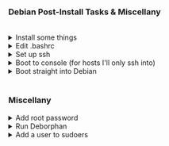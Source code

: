 
### Debian Post-Install Tasks & Miscellany
<br>

<details>
  <summary>Install some things</summary>

```
# Run each line separately
sudo apt update
sudo apt upgrade
sudo apt -y install curl openssh-server ii git figlet tldr neofetch deborphan aptitude htop
sudo apt install build-essential dkms linux-headers-$(uname -r)

# Install Oh My Bash
bash -c "$(curl -fsSL https://raw.githubusercontent.com/ohmybash/oh-my-bash/master/tools/install.sh)"

# Install Github CLI (run the following all at once)

type -p curl >/dev/null || (sudo apt update && sudo apt install curl -y)
curl -fsSL https://cli.github.com/packages/githubcli-archive-keyring.gpg | sudo dd of=/usr/share/keyrings/githubcli-archive-keyring.gpg \
&& sudo chmod go+r /usr/share/keyrings/githubcli-archive-keyring.gpg \
&& echo "deb [arch=$(dpkg --print-architecture) signed-by=/usr/share/keyrings/githubcli-archive-keyring.gpg] https://cli.github.com/packages stable main" | sudo tee /etc/apt/sources.list.d/github-cli.list > /dev/null \
&& sudo apt update \
&& sudo apt install gh -y
```

---

</details>

<details>
  <summary>Edit .bashrc</summary>
<br>

_This assumes I've installed everything above_
<br>

Change the theme to `Zork`

```
# Paste the following at the bottom of .bashrc:

alias update='sudo apt update && sudo apt -o Dpkg::Options::="--force-confdef" dist-upgrade -y && sudo apt autoremove -y && if sudo test -f /var/run/reboot-required; then read -p "A reboot is required to finish installing updates. Press [ENTER] to reboot now, or [CTRL+C] to cancel and reboot later." && sudo reboot; else echo "A reboot is not required. Exiting..."; fi'

echo "$(tput bold)$(tput setaf 3)"
figlet Debian!

neofetch
```

```
# Reload .bashrc
source .bashrc
```

---

</details>

<details>
  <summary>Set up ssh</summary>

```
# Enable and start sshd at boot time:
sudo systemctl enable ssh.service

# Confirm sshd is enabled at boot time:
sudo systemctl is-enabled ssh.service

# Check server status:
sudo service ssh status

# Start sshd:
sudo systemctl start ssh.service

# Restart the server:
sudo systemctl restart ssh.service

# Show ip address:
ip a | grep "inet "﻿
```

---

</details>

<details>
  <summary>Boot to console (for hosts I'll only ssh into)</summary>

```
#Backup the configuration file:
sudo cp -n /etc/default/grub /etc/default/grub.backup

# Edit the configuration file:
sudo nano /etc/default/grub

# Comment out (disable) GRUB_CMDLINE_LINUX_DEFAULT:
GRUB_CMDLINE_LINUX_DEFAULT="quiet splash"`

# Change GRUB_CMDLINE_LINUX "" to:
GRUB_CMDLINE_LINUX="text"

# Uncomment (enable) GRUB_TERMINAL:

GRUB_TERMINAL="console"

# Save the file and apply changes:
sudo update-grub

# And finally:
sudo systemctl set-default multi-user.target
```

---

</details>

<details>
  <summary>Boot straight into Debian</summary>

```
# Open the GRUB config file and set GRUB_TIMEOUT to 0
sudo nano /etc/default/grub

# Update GRUB
sudo update-grub
```

---

</details>
<br>

### Miscellany

<details>
  <summary>Add root password</summary>
<br>

```
# Switch to root and add a password:
sudo -i
passwd

# To switch to the root shell
 su -
```

---

</details>

<details>
  <summary>Run Deborphan</summary>

<br>
Deborphan finds "orphaned" packages on your system. It determines which packages have no other packages depending on their installation and shows you a list of these packages. It is most useful when finding libraries, but it can be used on packages in all sections.
<br><br>

```
# Start out with a dry run:
deborphan --guess-all

# Remove unnecessary data packages:
sudo deborphan --guess-data | xargs sudo aptitude -y purge

# Delete unnecessary libraries:
sudo deborphan | xargs sudo apt-get -y remove --purge
```

---

</details>

<details>
  <summary>Add a user to sudoers</summary>

<br>


```
# Switch to root
su - root

# Add user (change <user> to correct username)
usermod -aG sudo <user>
```

---
